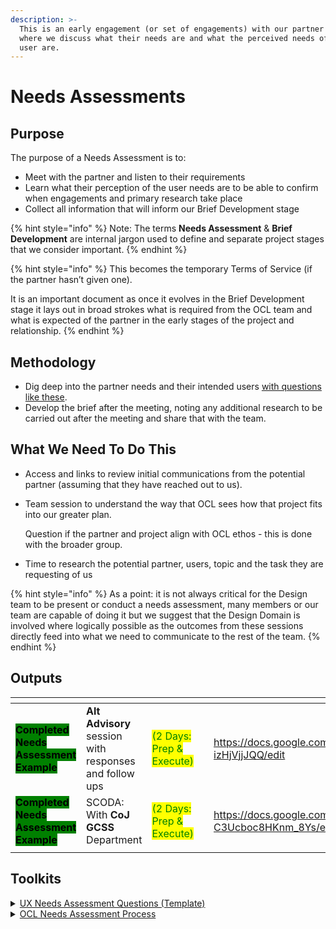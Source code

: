 ```yaml
---
description: >-
  This is an early engagement (or set of engagements) with our partner or client
  where we discuss what their needs are and what the perceived needs of their
  user are.
---
```


# Needs Assessments

## Purpose

The purpose of a Needs Assessment is to:&#x20;

* Meet with the partner and listen to their requirements
* Learn what their perception of the user needs are to be able to confirm when engagements and primary research take place
* Collect all information that will inform our Brief Development stage

{% hint style="info" %}
Note: The terms **Needs Assessment** & **Brief Development** are internal jargon used to define and separate project stages that we consider important.
{% endhint %}

{% hint style="info" %}
This becomes the temporary Terms of Service (if the partner hasn’t given one). &#x20;

It is an important document as once it evolves in the Brief Development stage it lays out in broad strokes what is required from the OCL team and what is expected of the partner in the early stages of the project and relationship.
{% endhint %}

## Methodology

* Dig deep into the partner needs and their intended users [with questions like these](https://docs.google.com/document/d/1Wf661EgFsbWShe9CZ-lXNYXZwlBOf955\_ZDJ4SOkfz0/edit).
* Develop the brief after the meeting, noting any additional research to be carried out after the meeting and share that with the team.

## What We Need To Do This

* Access and links to review initial communications from the potential partner (assuming that they have reached out to us).
*   Team session to understand the way that OCL sees how that project fits into our greater plan.

    Question if the partner and project align with OCL ethos - this is done with the broader group.
* Time to research the potential partner, users, topic and the task they are requesting of us

{% hint style="info" %}
As a point: it is not always critical for the Design team to be present or conduct a needs assessment, many members or our team are capable of doing it but we suggest that the Design Domain is involved where logically possible as the outcomes from these sessions directly feed into what we need to communicate to the rest of the team. &#x20;
{% endhint %}

## Outputs

<table data-view="cards"><thead><tr><th></th><th></th><th></th><th data-hidden></th><th data-hidden data-card-target data-type="content-ref"></th></tr></thead><tbody><tr><td><mark style="background-color:green;"><strong>Completed Needs Assessment Example</strong></mark></td><td><strong>Alt Advisory</strong> session with responses and follow ups</td><td><mark style="color:green;">(2 Days: Prep &#x26; Execute)</mark></td><td></td><td><a href="https://docs.google.com/document/d/1fDqYb9sWaqfL8JvDwBtN5ajayFJtCSmn-izHjVjjJQQ/edit">https://docs.google.com/document/d/1fDqYb9sWaqfL8JvDwBtN5ajayFJtCSmn-izHjVjjJQQ/edit</a></td></tr><tr><td><mark style="background-color:green;"><strong>Completed Needs Assessment Example</strong></mark></td><td>SCODA: With <strong>CoJ GCSS</strong> Department</td><td><mark style="color:green;">(2 Days: Prep &#x26; Execute)</mark></td><td></td><td><a href="https://docs.google.com/document/d/1aiCGFyPx1gZ30Tj9YJka5fbzMg-C3Ucboc8HKnm_8Ys/edit#heading=h.gjdgxs">https://docs.google.com/document/d/1aiCGFyPx1gZ30Tj9YJka5fbzMg-C3Ucboc8HKnm_8Ys/edit#heading=h.gjdgxs</a></td></tr><tr><td></td><td></td><td></td><td></td><td></td></tr></tbody></table>

## Toolkits

<details>

<summary><a href="https://docs.google.com/document/d/1Wf661EgFsbWShe9CZ-lXNYXZwlBOf955_ZDJ4SOkfz0/edit">UX Needs Assessment Questions  (Template)</a></summary>

* As A Note: This template is exactly that, a template which is meant only to be a guide to begin but should be developed and customised before the actual session by researching both the partner and the topic that we will be addressing. &#x20;
* Please see the output examples to understand how much the template set can change based on the context of the project.
* Even though you have carried out research, the question style should not come from a place where we position ourselves as experts but rather one where we are at least a bit informed to be able to ask questions that bring out actionable results.
* Try asking questions that draw out real world use cases or practical examples.

</details>

<details>

<summary><a href="https://docs.google.com/presentation/d/1ggYY53Gzm3GS6TCr__wqUanCe-oQCPwmTZJqyQovtJc/edit#slide=id.p">OCL Needs Assessment Process</a></summary>

This process document aims to demystify any aspects of the needs assessment process so that team members understand the need for needs assessment.

It also aims to empower team members to conduct needs assessments that have impactful outcomes with sharable learnings and actionable tasks for the broader team.

</details>
